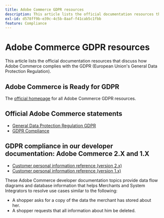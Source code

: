 ```yaml
---
title: Adobe Commerce GDPR resources
description: This article lists the official documentation resources that discuss how Adobe Commerce complies with the GDPR (European Union's General Data Protection Regulation).
exl-id: d578ff9b-e39c-4c5b-8aaf-f41cab5c1fbb
feature: Compliance
---
```

# Adobe Commerce GDPR resources

This article lists the official documentation resources that discuss how Adobe Commerce complies with the GDPR (European Union's General Data Protection Regulation).

## Adobe Commerce is Ready for GDPR

The [official homepage](https://business.adobe.com/privacy/general-data-protection-regulation.html) for all Adobe Commerce GDPR resources.

## Official Adobe Commerce statements

* [General Data Protection Regulation GDPR](/docs/commerce-operations/security-and-compliance/privacy/gdpr.html)
* [GDPR Compliance](/docs/commerce-admin/start/compliance/privacy/compliance-gdpr.html)

## GDPR compliance in our developer documentation: Adobe Commerce 2.X and 1.X

* [Customer personal information reference (version 2.x)](/docs/commerce-operations/security-and-compliance/reference/data-m2.html)
* [Customer personal information reference (version 1.x)](/docs/commerce-operations/security-and-compliance/reference/data-m1.html)

These Adobe Commerce developer documentation topics provide data flow diagrams and database information that helps Merchants and System Integrators to resolve use cases similar to the following:

* A shopper asks for a copy of the data the merchant has stored about her.
* A shopper requests that all information about him be deleted.
